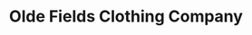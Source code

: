 ---
title: "Olde Fields Clothing Company"
url: /tallahassee/olde-fields-clothing-company-west-gaines-street/
shop: Kleidung
---